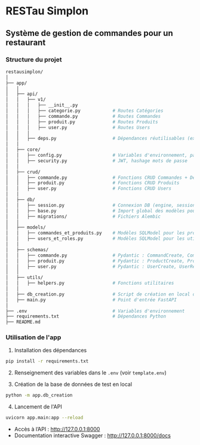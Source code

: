 # RESTau Simplon

## Système de gestion de commandes pour un restaurant

### Structure du projet
```bash
restausimplon/
│
├── app/
│   │
│   ├── api/
│   │   ├── v1/
│   │   │   ├── __init__.py
│   │   │   ├── categorie.py            # Routes Catégories
│   │   │   ├── commande.py             # Routes Commandes
│   │   │   ├── produit.py              # Routes Produits
│   │   │   ├── user.py                 # Routes Users
│   │   │
│   │   ├── deps.py                     # Dépendances réutilisables (ex : get_current_user)
│   │
│   ├── core/
│   │   ├── config.py                   # Variables d'environnement, paramètres app
│   │   ├── security.py                 # JWT, hashage mots de passe
│   │
│   ├── crud/
│   │   ├── commande.py                 # Fonctions CRUD Commandes + Détails
│   │   ├── produit.py                  # Fonctions CRUD Produits
│   │   ├── user.py                     # Fonctions CRUD Users
│   │
│   ├── db/
│   │   ├── session.py                  # Connexion DB (engine, session)
│   │   ├── base.py                     # Import global des modèles pour Alembic
│   │   ├── migrations/                 # Fichiers Alembic
│   │
│   ├── models/
│   │   ├── commandes_et_produits.py    # Modèles SQLModel pour les produits, commandes et leurs détails
│   │   ├── users_et_roles.py           # Modèles SQLModel pour les utilisateurs et leurs rôles
│   │
│   ├── schemas/
│   │   ├── commande.py                 # Pydantic : CommandCreate, CommandRead, etc.
│   │   ├── produit.py                  # Pydantic : ProductCreate, ProductRead, etc.
│   │   ├── user.py                     # Pydantic : UserCreate, UserRead, etc.
│   │
│   ├── utils/
│   │   ├── helpers.py                  # Fonctions utilitaires
│   │
│   ├── db_creation.py                  # Script de création en local de la base et ses tables avec fausses données
│   ├── main.py                         # Point d'entrée FastAPI
│
├── .env                                # Variables d'environnement
├── requirements.txt                    # Dépendances Python
├── README.md
```

### Utilisation de l'app

1. Installation des dépendances
```bash
pip install -r requirements.txt
```

2. Renseignement des variables dans le `.env` (voir `template.env`)

3. Création de la base de données de test en local
```bash
python -m app.db_creation
```

4. Lancement de l'API
```bash
uvicorn app.main:app --reload
```

- Accès à l’API : http://127.0.0.1:8000  
- Documentation interactive Swagger : http://127.0.0.1:8000/docs